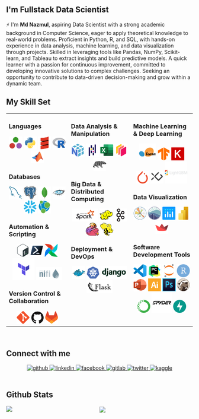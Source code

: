 ## I'm Fullstack Data Scientist

⚡ I'm **Md Nazmul**, aspiring Data Scientist with a strong academic background in Computer Science, eager to apply theoretical knowledge to real-world problems. Proficient in Python, R, and SQL, with hands-on experience in data analysis, machine learning, and data visualization through projects. Skilled in leveraging tools like Pandas, NumPy, Scikit-learn, and Tableau to extract insights and build predictive models. A quick learner with a passion for continuous improvement, committed to developing innovative solutions to complex challenges. Seeking an opportunity to contribute to data-driven decision-making and grow within a dynamic team.





## My Skill Set  
<table><tr><td valign="top" width="33%">

### Languages  
<div align="center">  
  <span><img title="Julia" alt="Julia icon " height="35px" src="img/julia.svg">
  <img title="Python" alt="Python icon " height="35px" src="img/python.svg">
  <img title="Scala" alt="Scala icon " height="35px" src="img/scala.svg">
  <img title="R" alt="R icon " height="35px" src="img/r.svg">
  <img title="Matlab" alt="Matlab icon " height="35px" src="img/matlab.svg">
  </span>
</div>  



### Databases  
<div align="center">  
  <span><img title="MySQL" alt="MySQL icon " height="35px" src="img/mysql.svg">
  <img title="PostgresSQL" alt="PostgresSQL icon " height="35px" src="img/PostgresSQL.svg">
  <img title="MongoDB" alt="MongoDB icon " height="35px" src="img/mongodb.svg">
  <img title="Cassandra" alt="Cassandra icon " height="35px" src="img/Cassandra.svg">
  <img title="SnowFlake" alt="SnowFlake icon " height="35px" src="img/snowflake.svg">
  <img title="Neo4j" alt="Neo4j icon " height="35px" src="img/neo4j.svg">
</div>  



### Automation & Scripting  
<div align="center">  
  <img title="Bash" alt="Bash icon " height="35px" src="./img/Bash.svg">
  <img title="PowerShell" alt="PowerShell icon " height="35px" src="./img/PowerShell.svg">
  <img title="Apache Airflow" alt="Apache Airflow icon " height="35px" src="./img/Apache Airflow.svg">
  <img title="Terraform" alt="Terraform icon " height="60px" src="./img/Terraform.svg">
  <img title="Apache NiFi" alt="Apache NiFi icon " height="35px" src="./img/Apache NiFi.svg">
</div>  



### Version Control & Collaboration  
<div align="center">  
  <img title="Git" alt="Git icon " height="35px" src="./img/Git.svg">
  <img title="GitHub" alt="GitHub icon " height="35px" src="./img/GitHub.svg">
  <img title="GitLab" alt="GitLab icon " height="35px" src="./img/GitLab.svg">
</div>

</td><td valign="top" width="33%">



### Data Analysis & Manipulation  
<div align="center">  
  <span><img title="Numpy" alt="Numpy icon " height="35px" src="./img/numpy.svg">
  <img title="Pandas" alt="Pandas icon " height="35px" src="./img/pandas.svg">
  <img title="Excel" alt="Excel icon " height="35px" src="./img/excel.svg">
  <img title="Dask" alt="Dask icon " height="35px" src="./img/dask.svg">
  <img title="Polars" alt="Polars icon " height="35px" src="./img/polars.svg">
  </span>
</div>  



### Big Data & Distributed Computing  
<div align="center">  
  <img title="Apache Spark" alt="Apache Spark icon " height="35px" src="./img/apache Spark.svg">
  <img title="Apache Hadoop" alt="Apache Hadoop icon " height="35px" src="./img/Apache Hadoop.svg">
  <img title="Apache Kafka" alt="Apache Kafka icon " height="35px" src="./img/Apache Kafka.svg">
  <img title="Apache Flink" alt="Apache Flink icon " height="35px" src="./img/Flink.svg">
  <img title="Apache Hive" alt="Apache Hive icon " height="35px" src="./img/apache Hive.svg">
</div>  



### Deployment & DevOps  
<div align="center">  
  <img title="Docker" alt="Docker icon " height="35px" src="./img/Docker.svg">
  <img title="Kubernetes" alt="Kubernetes icon " height="35px" src="./img/Kubernetes.svg">
  <img title="Django" alt="Django icon " height="35px" src="./img/django.svg">
  <img title="Flask" alt="Flask icon " height="35px" src="./img/Flask.svg">
</div>  


</td><td valign="top" width="33%">



### Machine Learning  & Deep Learning  
<div align="center">  
  <img title="Scikit-Learn" alt="Scikit-Learn icon " height="45px" src="./img/Scikit-Learn.svg">
  <img title="TensorFlow" alt="TensorFlow icon " height="35px" src="./img/TensorFlow.svg">
  <img title="Keras" alt="Keras icon " height="35px" src="./img/Keras.svg">
  <img title="PyTorch" alt="PyTorch icon " height="35px" src="./img/PyTorch.svg">
  <img title="XGBoost" alt="XGBoost icon " height="35px" src="./img/XGBoost.svg">
  <img title="LightGBM" alt="LightGBM icon " height="60px" src="./img/lightgbm.svg">
</div>  



### Data Visualization  
<div align="center">  
  <img title="Matplotlib" alt="Matplotlib icon " height="35px" src="./img/Matplotlib.svg">
  <img title="Seaborn" alt="Seaborn icon " height="35px" src="./img/Seaborn.svg">
  <img title="Plotly" alt="Plotly icon " height="35px" src="./img/Plotly.svg">
  <img title="Power BI" alt="Power BI icon " height="35px" src="./img/Power BI.svg">
  <img title="Streamlit" alt="Streamlit icon " height="35px" src="./img/Streamlit.svg">
</div>  



### Software Development Tools
<div align="center">  
  <img title="Visual Studio Code" alt="Visual Studio Code icon " height="35px" src="./img/Visual Studio Code.svg">
  <img title="PyCharm" alt="PyCharm icon " height="35px" src="./img/PyCharm.svg">
  <img title="Jupyter Notebook" alt="Jupyter Notebook icon " height="35px" src="./img/Jupyter.svg">
  <img title="RStudio" alt="RStudio icon " height="35px" src="./img/RStudio.svg">
  <img title="PowerPoint" alt="PowerPoint icon " height="35px" src="./img/powerpoint.svg">
  <img title="Adobe Illustrator" alt="Adobe Illustrator icon " height="35px" src="./img/Adobe Illustrator.svg">
  <img title="Adobe Photoshop" alt="Adobe Photoshop icon " height="35px" src="./img/Photoshop.svg">
  <img title="DBeaver" alt="DBeaver icon " height="35px" src="./img/dBeaver.svg">
  <img title="Anaconda" alt="Anaconda icon " height="35px" src="./img/Anaconda.svg">
  <img title="Sypder" alt="Sypder icon " height="55px" src="./img/spyder.svg">
  <img title="FastApi" alt="FastApi icon " height="35px" src="./img/FastApi.svg">
</div>

</td></tr></table>  

<br/>  


## Connect with me  
<div align="center">
<a href="https://github.com/NazmulHasanNihal" target="_blank">
<img src=https://img.shields.io/badge/github-%2324292e.svg?&style=for-the-badge&logo=github&logoColor=white alt=github style="margin-bottom: 5px;" />
</a>
<a href="https://linkedin.com/in/nazmulhasannihal" target="_blank">
<img src=https://img.shields.io/badge/linkedin-%231E77B5.svg?&style=for-the-badge&logo=linkedin&logoColor=white alt=linkedin style="margin-bottom: 5px;" />
</a>
<a href="https://www.facebook.com/8lack.rabbit" target="_blank">
<img src=https://img.shields.io/badge/facebook-%232E87FB.svg?&style=for-the-badge&logo=facebook&logoColor=white alt=facebook style="margin-bottom: 5px;" />
</a>
<a href="https://gitlab.com/NazmulHasanNihal" target="_blank">
<img src=https://img.shields.io/badge/gitlab-330F63.svg?&style=for-the-badge&logo=gitlab&logoColor=white alt=gitlab style="margin-bottom: 5px;" />
</a>
<a href="https://twitter.com/nazmulhas363" target="_blank">
<img src=https://img.shields.io/badge/twitter-%2300acee.svg?&style=for-the-badge&logo=twitter&logoColor=white alt=twitter style="margin-bottom: 5px;" />
</a>
<a href="https://www.kaggle.com/nazmulhasannihal" target="_blank">
<img src=https://img.shields.io/badge/kaggle-%2344BAE8.svg?&style=for-the-badge&logo=kaggle&logoColor=white alt=kaggle style="margin-bottom: 5px;" />
</a>  
</div>  
  

<br/>  


## Github Stats  
<img src="https://github-readme-stats.vercel.app/api?username=NazmulHasanNihal&show_icons=true&count_private=true&hide_border=true" align="left" />  

<div align="center"><img src="https://github-readme-stats.vercel.app/api/top-langs/?username=NazmulHasanNihal&hide_border=true&layout=compact" align="center" /></div>
<br />